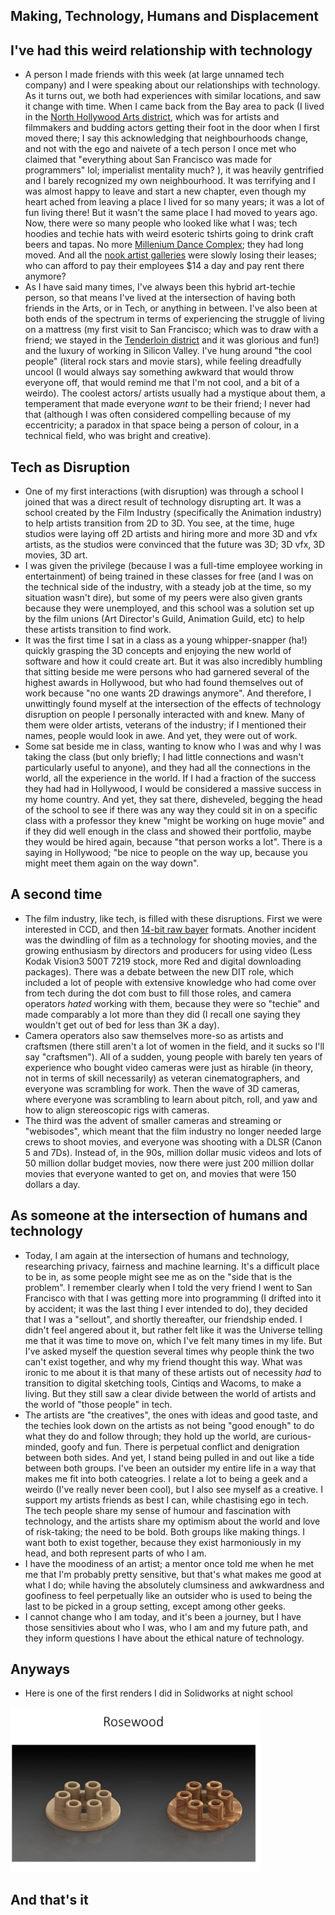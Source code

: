 ## Making, Technology, Humans and Displacement

## I've had this weird relationship with technology
- A person I made friends with this week (at large unnamed tech company) and I were speaking about our relationships with
  technology. As it turns out, we both had experiences with similar locations, and saw it change with time. When I came
  back from the Bay area to pack (I lived in the [North Hollywood Arts district](https://en.wikipedia.org/wiki/NoHo_Arts_District,_Los_Angeles), which was for artists and filmmakers and
  budding actors getting their foot in the door when I first moved there; I say this acknowledging that neighbourhoods change, and not with the ego and naivete of a tech person I once met who claimed that "everything about San Francisco was made for programmers" lol; imperialist mentality much? ), it was heavily gentrified and I barely recognized
  my own neighbourhood. It was terrifying and I was almost happy to leave and start a new chapter, even though my heart ached from leaving a place I lived for so many years; it was a lot of fun living there! But it wasn't the same place I had moved to years ago. Now, there were so many
  people who looked like what I was; tech hoodies and techie hats with weird esoteric tshirts going to drink craft beers and tapas. No more [Millenium Dance Complex](https://en.wikipedia.org/wiki/The_Millennium_Dance_Complex); they had long moved. And all the [nook artist galleries](https://culturela.org/cultural-centers/lankershim-arts-center/)
  were slowly losing their leases; who can afford to pay their employees $14 a day and pay rent there anymore?
- As I have said many times, I've always been this hybrid art-techie person, so that means I've lived at the intersection
  of having both friends in the Arts, or in Tech, or anything in between. I've also been at both ends of the spectrum in
  terms of experiencing the struggle of living on a mattress (my first visit to San Francisco; which was to draw with a 
  friend; we stayed in the [Tenderloin district](https://en.wikipedia.org/wiki/Tenderloin,_San_Francisco) and it was glorious and fun!) and the luxury of working in Silicon Valley. I've hung around "the cool people" (literal rock stars and movie stars), while feeling dreadfully uncool (I would always say something awkward that would throw everyone off, that would remind me that I'm not cool, and a bit of a weirdo). The coolest actors/ artists usually had a mystique about them, a temperament that made everyone *want* to be their friend; I never had that (although I was often considered compelling because of my eccentricity; a paradox in that space being a person of colour, in a technical field, who was bright and creative).
  
## Tech as Disruption
- One of my first interactions (with disruption) was through a school I joined that was a direct result of technology disrupting
  art. It was a school created by the Film Industry (specifically the Animation industry) to help artists transition
  from 2D to 3D. You see, at the time, huge studios were laying off 2D artists and hiring more and more 3D and vfx artists,
  as the studios were convinced that the future was 3D; 3D vfx, 3D movies, 3D art.
- I was given the privilege (because I was a full-time employee working in entertainment) of being trained in these
  classes for free (and I was on the technical side of the industry, with a steady job at the time, so my situation wasn't dire), but some of my peers were also given grants because they were unemployed, and this school was a solution
  set up by the film unions (Art Director's Guild, Animation Guild, etc) to help these artists transition to find work.
- It was the first time I sat in a class as a young whipper-snapper (ha!) quickly grasping the 3D concepts and enjoying
  the new world of software and how it could create art. But it was also incredibly humbling that sitting beside me
  were persons who had garnered several of the highest awards in Hollywood, but who had found themselves out of work
  because "no one wants 2D drawings anymore". And therefore, I unwittingly found myself at the intersection of the effects
  of technology disruption on people I personally interacted with and knew. Many of them were older artists, veterans of
  the industry; if I mentioned their names, people would look in awe. And yet, they were out of work.
- Some sat beside me in class, wanting to know who I was and why I was taking the class (but only briefly; I had little 
  connections and wasn't particularly useful to anyone), and they had all the connections
  in the world, all the experience in the world. If I had a fraction of the success they had had in Hollywood, I would be
  considered a massive success in my home country. And yet, they sat there, disheveled, begging the head of the school
  to see if there was any way they could sit in on a specific class with a professor they knew "might be working on huge movie" and 
  if they did well enough in the class and showed their portfolio, maybe they would be hired again, because "that person
  works a lot". There is a saying in Hollywood; "be nice to people on the way up, because you might meet them again on the way down".
  
## A second time
- The film industry, like tech, is filled with these disruptions. First we were interested in CCD, and then [14-bit raw bayer](https://en.wikipedia.org/wiki/Bayer_filter) formats. Another incident was the dwindling of film as a technology
  for shooting movies, and the growing enthusiasm by directors and producers for using video (Less Kodak Vision3 500T 7219 stock, more Red and digital downloading packages). There was a debate between the new DIT role, which included a lot of people with extensive knowledge who had come over from tech during the dot com bust to fill those roles, and camera operators *hated* working with them, because they were so "techie" and made comparably a lot more than they did (I recall one saying they wouldn't get out of bed for less than 3K a day). 
- Camera operators also saw themselves more-so as artists and craftsmen (there still aren't a lot of women in the field, and it sucks so I'll say "craftsmen"). All of a sudden, young
  people with barely ten years of experience who bought video cameras were just as hirable (in theory, not in terms of skill
  necessarily) as veteran cinematographers, and everyone was scrambling for work. Then the wave of 3D cameras, where everyone was scrambling to learn about pitch, roll, and yaw and how to align stereoscopic rigs with cameras. 
- The third was the advent of smaller cameras
  and streaming or "webisodes", which meant that the film industry no longer needed large crews to shoot movies, and everyone was shooting with a DLSR (Canon 5 and 7Ds). Instead
  of, in the 90s, million dollar music videos and lots of 50 million dollar budget movies, now there were just 200 million
  dollar movies that everyone wanted to get on, and movies that were 150 dollars a day. 
  
## As someone at the intersection of humans and technology
- Today, I am again at the intersection of humans and technology, researching privacy, fairness and machine learning. 
  It's a difficult place to be in, as some people might see me as on the "side that is the problem". I remember clearly
  when I told the very friend I went to San Francisco with that I was getting more into programming 
  (I drifted into it by accident; it was the last thing I ever intended to do), they decided that
  I was a "sellout", and shortly thereafter, our friendship ended. I didn't feel angered about it, but rather felt like it was the Universe telling me that it was time to move on, which I've felt many times in my life. But I've asked myself the question several times why people think the two can't exist together, and why my friend thought this way.
  What was ironic to me about it is that many of these artists out of necessity *had* to transition to digital sketching
  tools, Cintiqs and Wacoms, to make a living. But they still saw a clear divide between the world of artists and the 
  world of "those people" in tech. 
- The artists are "the creatives", the ones with ideas and good taste, and the techies look down on the artists as not being "good enough"
  to do what they do and follow through; they hold up the world, are curious-minded, goofy and fun. There is perpetual conflict and denigration between both sides. And yet, I stand being pulled 
  in and out like a tide between both groups. I've been an outsider my entire life in a way that makes me fit into both cateogries. I relate a lot to being a geek and a weirdo (I've really never been cool), but I also see myself as a creative. I support my artists friends as best I can, while chastising ego in 
  tech. The tech people share my sense of humour and fascination with technology, and the artists share my optimism about the world and love of risk-taking; the need to be bold. Both groups like making things. I want both to exist together, because they exist harmoniously in my head, and both represent parts of who I am.
- I have the moodiness of an artist; a mentor once told me when he met me that I'm probably pretty sensitive, but that's
  what makes me good at what I do; while having the absolutely clumsiness and awkwardness and goofiness to feel perpetually
  like an outsider who is used to being the last to be picked in a group setting, except among other geeks.
- I cannot change who I am today, and it's been a journey, but I have those sensitivies about who I was, who I am and
  my future path, and they inform questions I have about the ethical nature of technology.
  
## Anyways
- Here is one of the first renders I did in Solidworks at night school

<img src="/images/doiknowyou/rosewood.png" width="400">

## And that's it
